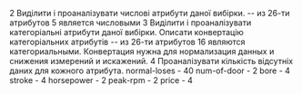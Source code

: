 
2 Виділити і проаналізувати числові атрибути даної вибірки.
    -- из 26-ти атрибутов 5 является числовыми
3 Виділити і проаналізувати категоріальні атрибути даної вибірки. Описати конвертацію категоріальних атрибутів
    -- из 26-ти атрибутов 16 являются категориальными. Конвертация нужна для нормализация данных и
        снижения измерений и искажений.
4 Проаналізувати кількість відсутніх даних для кожного атрибута.
        normal-loses - 40
        num-of-door - 2
        bore - 4
        stroke - 4
        horsepower - 2
        peak-rpm - 2
        price - 4